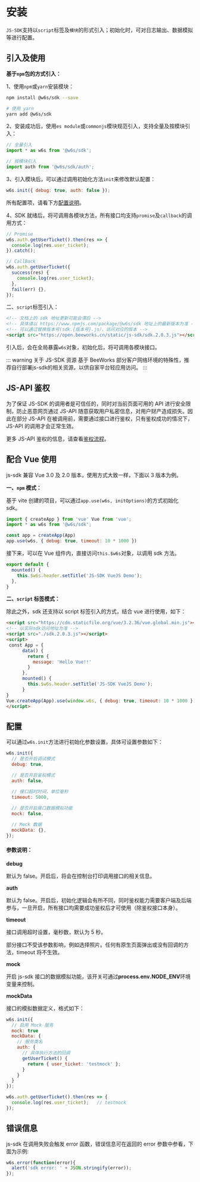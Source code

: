 # 安装

`JS-SDK`支持以`script`标签及`模块`的形式引入；初始化时，可对日志输出、数据模拟等进行配置。

## 引入及使用

**基于`npm`包的方式引入：**

1、使用`npm`或`yarn`安装模块：

```sh
npm install @w6s/sdk --save

# 使用 yarn 
yarn add @w6s/sdk
```

2、安装成功后，使用`es module`或`commonjs`模块规范引入，支持全量及按模块引入：

```js
// 全量引入
import * as w6s from '@w6s/sdk';

// 按模块引入
import auth from '@w6s/sdk/auth';
```

3、引入模块后，可以通过调用初始化方法`init`来修改默认配置：

```js
w6s.init({ debug: true, auth: false });
```

所有配置项，请看下方[配置说明](./usage.html#配置)。


4、SDK 就绪后，将可调用各模块方法，所有接口均支持`promise`及`callback`的调用方式：

```js
// Promise
w6s.auth.getUserTicket().then(res => {
  console.log(res.user_ticket); 
}).catch();

// CallBack
w6s.auth.getUserTicket({
  success(res) {
    console.log(res.user_ticket); 
  },
  fail(err) {},
});
```

二、`script`标签引入：

```html
<!-- 文档上的 sdk 地址更新可能会滞后 -->
<!-- 具体请以 https://www.npmjs.com/package/@w6s/sdk 地址上的最新版本为准 -->
<!-- 可以通过替换版本号(sdk.{版本号}.js），访问对应的版本 -->
<script src="https://open.beeworks.cn/static/js-sdk/sdk.2.0.3.js"></script>
```

引入后，会在全局暴露`w6s`对象，初始化后，将可调用各模块接口。

::: warning 关于 JS-SDK 资源
基于 BeeWorks 部分客户网络环境的特殊性，推荐自行部署js-sdk的相关资源，以供自家平台轻应用访问。
:::

## JS-API 鉴权

为了保证 JS-SDK 的调用者是可信任的，同时对当前页面可用的 API 进行安全限制，防止恶意网页通过 JS-API 随意获取用户私密信息，对用户财产造成损失。因此在部分 JS-API 在被调用前，需要通过接口进行鉴权，只有鉴权成功的情况下，JS-API 的调用才会正常生效。

更多 JS-API 鉴权的信息，请查看[鉴权流程](/js-sdk/overview/auth.md)。

## 配合 Vue 使用

js-sdk 兼容 Vue 3.0 及 2.0 版本，使用方式大致一样，下面以 3 版本为例。

**一、`npm` 模式：**

基于 vite 创建的项目，可以通过`app.use(w6s, initOptions)`的方式初始化 sdk。

```js
import { createApp } from 'vue' Vue from 'vue';
import * as w6s from '@w6s/sdk';

const app = createApp(App)
app.use(w6s, { debug: true, timeout: 10 * 1000 })
```

接下来，可以在 Vue 组件内，直接访问`this.$w6s`对象，以调用 sdk 方法。

```js
export default {
  mounted() {
    this.$w6s.header.setTitle('JS-SDK VueJS Demo');
  },
}
```

**二、`script` 标签模式：**

除此之外，sdk 还支持以 script 标签引入的方式，结合 vue 进行使用，如下：

```html
<script src="https://cdn.staticfile.org/vue/3.2.36/vue.global.min.js"></script>
<!-- 以实际sdk访问地址为准 -->
<script src="./sdk.2.0.3.js"></script>
<script>
 const App = {
      data() {
        return {
          message: 'Hello Vue!!'
        }
      },
      mounted() {
        this.$w6s.header.setTitle('JS-SDK VueJS Demo');
      }
}
Vue.createApp(App).use(window.w6s, { debug: true, timeout: 10 * 1000 }).mount('#app')
</script>
```

## 配置

可以通过`w6s.init`方法进行初始化参数设置，具体可设置参数如下：

```js
w6s.init({
  // 是否开启调试模式
  debug: true,

  // 是否开启鉴权模式
  auth: false,
  
  // 接口超时时间，单位毫秒
  timeout: 5000,

  // 是否开启接口数据模拟功能
  mock: false,

  // Mock 数据 
  mockData: {},
});
```

#### 参数说明：

**debug**

默认为 false。开启后，将会在控制台打印调用接口的相关信息。

**auth**

默认为 false。开启后，初始化逻辑会有所不同，同时鉴权能力需要客户端及后端参与，一旦开启，所有接口均需要成功鉴权后才可使用（除鉴权接口本身）。

**timeout**
 
接口调用超时设置，毫秒数，默认为 5 秒。

部分接口不受该参数影响，例如选择照片。任何有原生页面弹出或没有回调的方法，timeout 将不生效。

**mock**

开启 js-sdk 接口的数据模拟功能，该开关可通过**process<i>.</i>env<i>.</i>NODE_ENV**环境变量来控制。

**mockData**

接口的模拟数据定义，格式如下：

```js
w6s.init({
  // 启用 Mock 服务
  mock: true                      
  mockData: {     
    // 服务类名                
    auth: {         
      // 具体执行方法的回调              
      getUserTicket() {           
        return { user_ticket: 'testmock' };
      }
    }
  }
});

w6s.auth.getUserTicket().then(res => {
  console.log(res.user_ticket);   // testmock
});
```

## 错误信息

js-sdk 在调用失败会触发 error 函数，错误信息可在返回的 error 参数中参看，下面为示例:

```js
w6s.error(function(error){
  alert('sdk error: ' + JSON.stringify(error));
});
```
